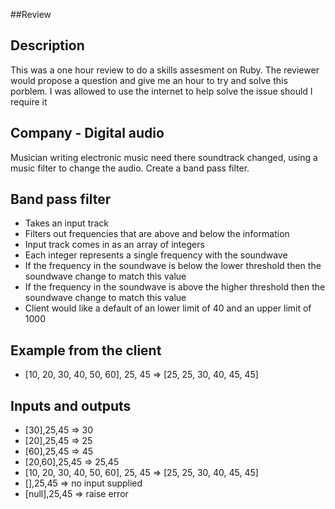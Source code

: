 ##Review

## Description
This was a one hour review to do a skills assesment on Ruby. The reviewer would propose a question and give me an hour to try and solve this porblem. I was allowed to use the internet to help solve the issue should I require it

## Company - Digital audio

Musician writing electronic music need there soundtrack changed, using a music filter to change the audio. Create a band pass filter.

## Band pass filter

- Takes an input track
- Filters out frequencies that are above and below the information
- Input track comes in as an array of integers
- Each integer represents a single frequency with the soundwave
- If the frequency in the soundwave is below the lower threshold then the soundwave change to match this value
- If the frequency in the soundwave is above the higher threshold then the soundwave change to match this value
- Client would like a default of an lower limit of 40 and an upper limit of 1000

## Example from the client

- [10, 20, 30, 40, 50, 60], 25, 45 => [25, 25, 30, 40, 45, 45]

## Inputs and outputs

- [30],25,45 => 30
- [20],25,45 => 25
- [60],25,45 => 45
- [20,60],25,45 => 25,45
- [10, 20, 30, 40, 50, 60], 25, 45 => [25, 25, 30, 40, 45, 45]
- [],25,45 => no input supplied
- [null],25,45 => raise error
